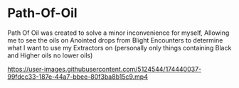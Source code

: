 # Path-Of-Oil
Path Of Oil was created to solve a minor inconvenience for myself, Allowing me to see the oils on Anointed drops from Blight Encounters to determine what I want to use my Extractors on (personally only things containing Black and Higher oils no lower oils)



https://user-images.githubusercontent.com/5124544/174440037-99fdcc33-187e-44a7-bbee-80f3ba8b15c9.mp4

